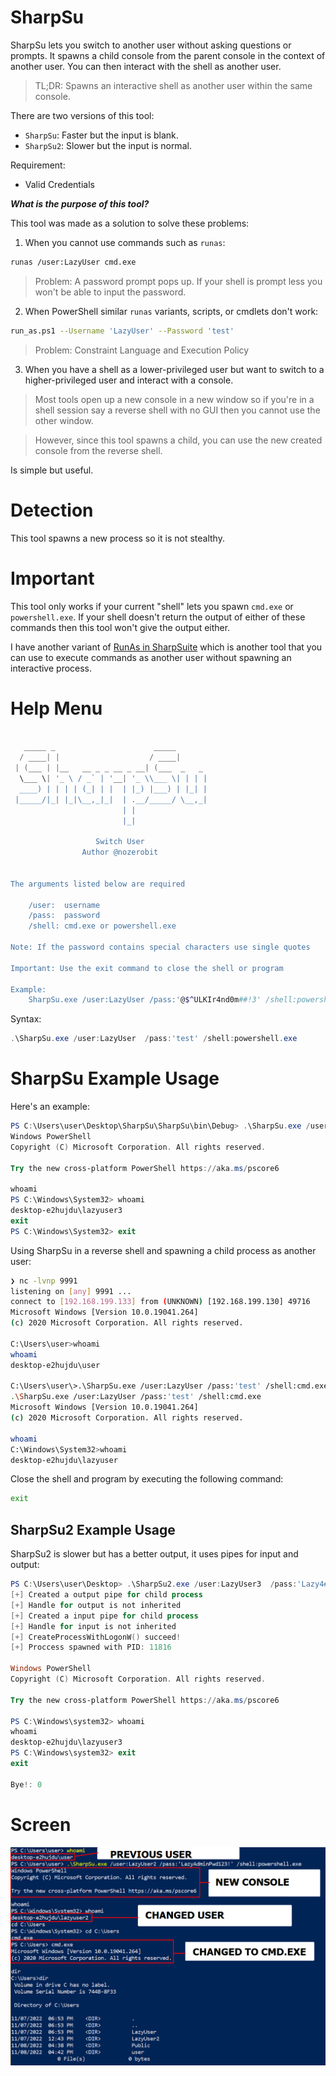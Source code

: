 # SharpSu

SharpSu lets you switch to another user without asking questions or prompts. It spawns a child console from the parent console in the context of another user. You can then interact with the shell as another user.

> TL;DR: Spawns an interactive shell as another user within the same console.

There are two versions of this tool:

- `SharpSu`: Faster but the input is blank.
- `SharpSu2`: Slower but the input is normal.

Requirement:

- Valid Credentials

***What is the purpose of this tool?***

This tool was made as a solution to solve these problems:

1. When you cannot use commands such as `runas`:

```sh
runas /user:LazyUser cmd.exe
```

> Problem: A password prompt pops up. If your shell is prompt less you won't be able to input the password.

2. When PowerShell similar `runas` variants, scripts, or cmdlets don't work:

```sh
run_as.ps1 --Username 'LazyUser' --Password 'test'
```

> Problem: Constraint Language and Execution Policy

3. When you have a shell as a lower-privileged user but want to switch to a higher-privileged user and interact with a console.

> Most tools open up a new console in a new window so if you're in a shell session say a reverse shell with no GUI then you cannot use the other window. 

> However, since this tool spawns a child, you can use the new created console from the reverse shell.

Is simple but useful.

# Detection

This tool spawns a new process so it is not stealthy.

# Important

This tool only works if your current "shell" lets you spawn `cmd.exe` or `powershell.exe`. If your shell doesn't return the output of either of these commands then this tool won't give the output either.

I have another variant of [RunAs in SharpSuite](https://github.com/nozerobit/SharpSuite/tree/main/RunAs) which is another tool that you can use to execute commands as another user without spawning an interactive process.

# Help Menu

```powershell

   _____ _                      _____
  / ____| |                    / ____|
 | (___ | |__   __ _ _ __ _ __| (___  _   _
  \___ \| '_ \ / _` | '__| '_ \\___ \| | | |
  ____) | | | | (_| | |  | |_) |___) | |_| |
 |_____/|_| |_|\__,_|_|  | .__/_____/ \__,_|
                         | |
                         |_|

                   Switch User
                Author @nozerobit


The arguments listed below are required

    /user:  username
    /pass:  password
    /shell: cmd.exe or powershell.exe

Note: If the password contains special characters use single quotes

Important: Use the exit command to close the shell or program

Example:
    SharpSu.exe /user:LazyUser /pass:'@$^ULKIr4nd0m##!3' /shell:powershell.exe
```

Syntax:

```powershell
.\SharpSu.exe /user:LazyUser  /pass:'test' /shell:powershell.exe
```

# SharpSu Example Usage

Here's an example:

```powershell
PS C:\Users\user\Desktop\SharpSu\SharpSu\bin\Debug> .\SharpSu.exe /user:LazyUser3  /pass:'Lazy4#!@@$#%#$^%d*(_)(_)(*()minPwd123!' /shell:powershell.exe
Windows PowerShell
Copyright (C) Microsoft Corporation. All rights reserved.

Try the new cross-platform PowerShell https://aka.ms/pscore6

whoami
PS C:\Windows\System32> whoami
desktop-e2hujdu\lazyuser3
exit
PS C:\Windows\System32> exit
```

Using SharpSu in a reverse shell and spawning a child process as another user:

```sh
❯ nc -lvnp 9991
listening on [any] 9991 ...
connect to [192.168.199.133] from (UNKNOWN) [192.168.199.130] 49716
Microsoft Windows [Version 10.0.19041.264]
(c) 2020 Microsoft Corporation. All rights reserved.

C:\Users\user>whoami
whoami
desktop-e2hujdu\user

C:\Users\user\>.\SharpSu.exe /user:LazyUser /pass:'test' /shell:cmd.exe
.\SharpSu.exe /user:LazyUser /pass:'test' /shell:cmd.exe
Microsoft Windows [Version 10.0.19041.264]
(c) 2020 Microsoft Corporation. All rights reserved.

whoami
C:\Windows\System32>whoami
desktop-e2hujdu\lazyuser
```

Close the shell and program by executing the following command:

```cmd
exit
```

## SharpSu2 Example Usage

SharpSu2 is slower but has a better output, it uses pipes for input and output:

```powershell
PS C:\Users\user\Desktop> .\SharpSu2.exe /user:LazyUser3  /pass:'Lazy4#!@@$#%#$^%d*(_)(_)(*()minPwd123!' /shell:powershell.exe
[+] Created a output pipe for child process
[+] Handle for output is not inherited
[+] Created a input pipe for child process
[+] Handle for input is not inherited
[+] CreateProcessWithLogonW() succeed!
[+] Proccess spawned with PID: 11816

Windows PowerShell
Copyright (C) Microsoft Corporation. All rights reserved.

Try the new cross-platform PowerShell https://aka.ms/pscore6

PS C:\Windows\system32> whoami
whoami
desktop-e2hujdu\lazyuser3
PS C:\Windows\system32> exit
exit

Bye!: 0

```

# Screen

![media](media/CAPTURE.png)